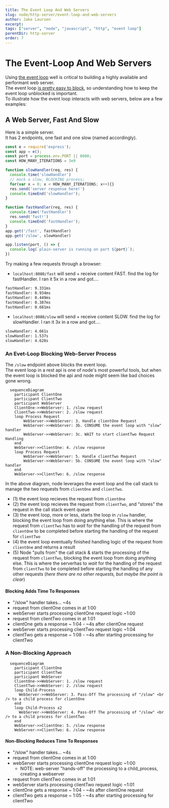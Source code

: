```yaml
---
title: The Event Loop And Web Servers
slug: node/http-server/event-loop-and-web-servers
author: Jake Laursen
excerpt: 
tags: ["server", "node", "javascript", "http", "event loop"]
parentDir: http-server
order: 7
---
```


# The Event-Loop And Web Servers
Using [the event loop](/node/event-loop) well is critical to building a highly available and performant web server.  
The event loop [is pretty easy to block](/node/event-loop/blocking), so understanding how to keep the event loop unblocked is important.  
To illustrate how the event loop interacts with web servers, below are a few examples:

## A Web Server, Fast And Slow
Here is a simple server.  
It has 2 endpoints, one fast and one slow (named accordingly).  

```js
const e = require('express');
const app = e();
const port = process.env.PORT || 8080;
const HOW_MANY_ITERATIONS = 3e9

function slowHandler(req, res) {
  console.time('slowHandler')
  // mock a slow, BLOCKING process;
  for(var x = 0; x < HOW_MANY_ITERATIONS; x++){}
  res.send('server response here!')
  console.timeEnd('slowHandler');
}

function fastHandler(req, res) {
  console.time('fastHandler')
  res.send('fast!')
  console.timeEnd('fastHandler');
}
app.get('/fast', fastHandler)
app.get('/slow', slowHandler)

app.listen(port, () => {
  console.log(`plain-server is running on port ${port}`);
})
```  
Try making a few requests through a browser:
- `localhost:8080/fast` will send + receive content FAST. find the log for fastHandler. I ran it 5x in a row and got....
```bash
fastHandler: 9.331ms
fastHandler: 0.934ms
fastHandler: 0.449ms
fastHandler: 0.387ms
fastHandler: 0.681ms
```
- `localhost:8080/slow` will send + receive content SLOW. find the log for slowHandler. I ran it 3x in a row and got....
```bash
slowHandler: 4.661s
slowHandler: 1.537s
slowHandler: 4.628s
```

### An Evet-Loop Blocking Web-Server Process
The `/slow` endpoint above blocks the event loop.  
The event loop in a rest api is one of node's most powerful tools, but when the event loop is blocked the api and node might seem like bad choices gone wrong.  

```mermaid
  sequenceDiagram
    participant ClientOne
    participant ClientTwo
    participant WebServer
    ClientOne->>WebServer: 1. /slow request
    ClientTwo->>WebServer: 2. /slow request
    loop Process Request
        WebServer->>WebServer: 3. Handle clientOne Request
        WebServer->>WebServer: 3b. CONSUME the event loop with "slow" handler
        WebServer->>WebServer: 3c. WAIT to start clientTwo Request Handling
    end
    WebServer->>ClientOne: 4. /slow response
    loop Process Request
        WebServer->>WebServer: 5. Handle clientTwo Request
        WebServer->>WebServer: 5b. CONSUME the event loop with "slow" handler
    end
    WebServer->>ClientTwo: 6. /slow response
```

In the above diagram, node leverages the event loop and the call stack to manage the two requests from `clientOne` and `clientTwo`.  
- (1) the event loop recieves the request from `clientOne`
- (2) the event loop recieves the request from `clientTwo`, and "stores" the request in the call stack event queue
- (3) the event loop, more or less, starts the loop in `/slow` handler, blocking the event loop from doing anything else. This is where the request from `clientTwo` has to _wait_ for the handling of the request from `clientOne` to be completed before starting the handling of the request for `clientTwo`
- (4) the event loop eventually finished handling logic of the request from `clientOne` and returns a result
- (5) Node "pulls from" the call stack & starts the processing of the request from `clientTwo`, blocking the event loop from doing anything else. This is where the serverhas to _wait_ for the handling of the request from `clientTwo` to be completed before starting the handling of any other requests (_here there are no other requests, but maybe the point is clear_)

#### Blocking Adds Time To Responses
- "/slow" handler takes... ~4s
- request from clientOne comes in at 1:00
- webServer starts processing clientOne request logic ~1:00
- request from clientTwo comes in at 1:01
- clientOne gets a response ~ 1:04 - ~4s after clientOne request
- webServer starts processing clientTwo request logic ~1:04
- clientTwo gets a response ~ 1:08 - ~4s after starting processing for clientTwo

### A Non-Blocking Approach 
```mermaid
  sequenceDiagram
    participant ClientOne
    participant ClientTwo
    participant WebServer
    ClientOne->>WebServer: 1. /slow request
    ClientTwo->>WebServer: 2. /slow request
    loop Child-Process
      WebServer->>WebServer: 3. Pass-Off The processing of "/slow" <br /> to a child process for clientOne
    end
    loop Child-Process x2
      WebServer->>WebServer: 4. Pass-Off The processing of "/slow" <br /> to a child process for clientTwo
    end
    WebServer->>ClientOne: 5. /slow response
    WebServer->>ClientTwo: 6. /slow response
```

#### Non-Blocking Reduces Time To Responses
- "/slow" handler takes... ~4s
- request from clientOne comes in at 1:00
- webServer starts processing clientOne request logic ~1:00
  - NOTE: web-server "hands-off" the processing to a child_process, creating a webserver
- request from clientTwo comes in at 1:01
- webServer starts processing clientTwo request logic ~1:01
- clientOne gets a response ~ 1:04 - ~4s after clientOne request
- clientTwo gets a response ~ 1:05 - ~4s after starting processing for clientTwo